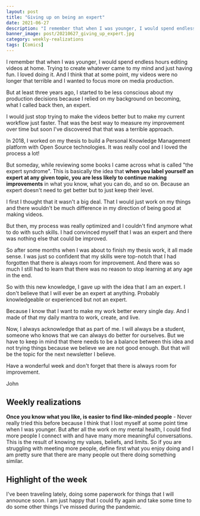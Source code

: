 ```yaml
---
layout: post
title: "Giving up on being an expert"
date: 2021-06-27
description: "I remember that when I was younger, I would spend endless hours editing videos at home. Trying to create whatever came to my mind a..."
banner_image: post/20210627_giving_up_expert.jpg
category: weekly-realizations
tags: [Comics]
---
```


I remember that when I was younger, I would spend endless hours editing videos at home. Trying to create whatever came to my mind and just having fun. I loved doing it. And I think that at some point, my videos were no longer that terrible and I wanted to focus more on media production.

But at least three years ago, I started to be less conscious about my production decisions because I relied on my background on becoming, what I called back then, an expert.

I would just stop trying to make the videos better but to make my current workflow just faster. That was the best way to measure my improvement over time but soon I've discovered that that was a terrible approach.

In 2018, I worked on my thesis to build a Personal Knowledge Management platform with Open Source technologies. It was really cool and I loved the process a lot!

But someday, while reviewing some books I came across what is called "the expert syndrome". This is basically the idea that **when you label yourself an expert at any given topic, you are less likely to continue making improvements** in what you know, what you can do, and so on. Because an expert doesn't need to get better but to just keep their level.

I first I thought that it wasn't a big deal. That I would just work on my things and there wouldn't be much difference in my direction of being good at making videos.

But then, my process was really optimized and I couldn't find anymore what to do with such skills. I had convinced myself that I was an expert and there was nothing else that could be improved.

So after some months when I was about to finish my thesis work, it all made sense. I was just so confident that my skills were top-notch that I had forgotten that there is always room for improvement. And there was so much I still had to learn that there was no reason to stop learning at any age in the end.

So with this new knowledge, I gave up with the idea that I am an expert. I don't believe that I will ever be an expert at anything. Probably knowledgeable or experienced but not an expert.

Because I know that I want to make my work better every single day. And I made of that my daily mantra to work, create, and live.

Now, I always acknowledge that as part of me. I will always be a student, someone who knows that we can always do better for ourselves. But we have to keep in mind that there needs to be a balance between this idea and not trying things because we believe we are not good enough. But that will be the topic for the next newsletter I believe.

Have a wonderful week and don't forget that there is always room for improvement.

John

## Weekly realizations

**Once you know what you like, is easier to find like-minded people** - Never really tried this before because I think that I lost myself at some point time when I was younger. But after all the work on my mental health, I could find more people I connect with and have many more meaningful conversations. This is the result of knowing my values, beliefs, and limits. So if you are struggling with meeting more people, define first what you enjoy doing and I am pretty sure that there are many people out there doing something similar.

## Highlight of the week

I've been traveling lately, doing some paperwork for things that I will announce soon. I am just happy that I could fly again and take some time to do some other things I've missed during the pandemic.
